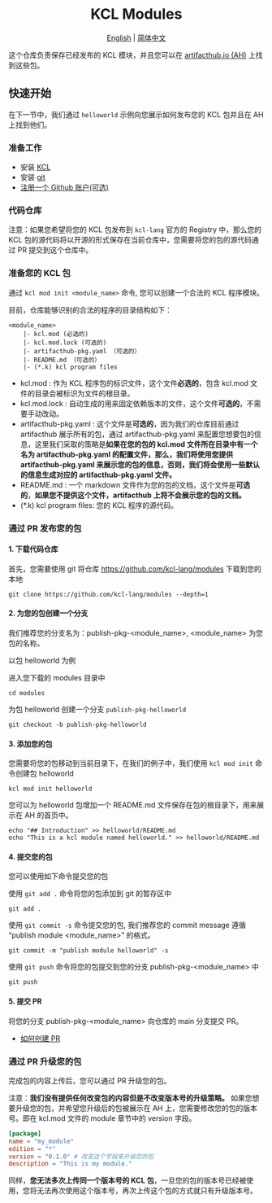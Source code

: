 <h1 align="center">KCL Modules</h1>

<p align="center">
<a href="./README.md">English</a> | <a href="./README-zh.md">简体中文</a>

这个仓库负责保存已经发布的 KCL 模块，并且您可以在 [artifacthub.io (AH)](https://artifacthub.io/) 上找到这些包。

## 快速开始

在下一节中，我们通过 `helloworld` 示例向您展示如何发布您的 KCL 包并且在 AH 上找到他们。

### 准备工作

- 安装 [KCL](https://kcl-lang.io/docs/user_docs/getting-started/install)
- 安装 [git](https://git-scm.com/book/zh/v2/%E8%B5%B7%E6%AD%A5-%E5%AE%89%E8%A3%85-Git)
- [注册一个 Github 账户(可选)](https://docs.github.com/zh/get-started/signing-up-for-github/signing-up-for-a-new-github-account)

### 代码仓库

注意：如果您希望将您的 KCL 包发布到 `kcl-lang` 官方的 Registry 中，那么您的 KCL 包的源代码将以开源的形式保存在当前仓库中，您需要将您的包的源代码通过 PR 提交到这个仓库中。

### 准备您的 KCL 包

通过 `kcl mod init <module_name>` 命令, 您可以创建一个合法的 KCL 程序模块。

目前，仓库能够识别的合法的程序的目录结构如下：

```
<module_name>
    |- kcl.mod (必选的)
    |- kcl.mod.lock (可选的)
    |- artifacthub-pkg.yaml （可选的）
    |- README.md （可选的）
    |- (*.k) kcl program files
```

- kcl.mod : 作为 KCL 程序包的标识文件，这个文件**必选的**，包含 kcl.mod 文件的目录会被标识为文件的根目录。
- kcl.mod.lock : 自动生成的用来固定依赖版本的文件，这个文件**可选的**，不需要手动改动。
- artifacthub-pkg.yaml : 这个文件是**可选的**，因为我们的仓库目前通过 artifacthub 展示所有的包，通过 artifacthub-pkg.yaml 来配置您想要包的信息，这里我们采取的策略是**如果在您的包的 kcl.mod 文件所在目录中有一个名为 artifacthub-pkg.yaml 的配置文件，那么，我们将使用您提供 artifacthub-pkg.yaml 来展示您的包的信息，否则，我们将会使用一些默认的信息生成对应的 artifacthub-pkg.yaml 文件。**
- README.md : 一个 markdown 文件作为您的包的文档，这个文件是**可选的**，**如果您不提供这个文件，artifacthub 上将不会展示您的包的文档。**
- (*.k) kcl program files: 您的 KCL 程序的源代码。

### 通过 PR 发布您的包

#### 1. 下载代码仓库

首先，您需要使用 git 将仓库 https://github.com/kcl-lang/modules 下载到您的本地 

```shell
git clone https://github.com/kcl-lang/modules --depth=1
```

#### 2. 为您的包创建一个分支

我们推荐您的分支名为：publish-pkg-<module_name>, <module_name> 为您包的名称。

以包 helloworld 为例

进入您下载的 modules 目录中

```shell
cd modules
```

为包 helloworld 创建一个分支 `publish-pkg-helloworld`

```shell
git checkout -b publish-pkg-helloworld
```

#### 3. 添加您的包

您需要将您的包移动到当前目录下，在我们的例子中，我们使用 `kcl mod init` 命令创建包 helloworld

```shell
kcl mod init helloworld
```

您可以为 helloworld 包增加一个 README.md 文件保存在包的根目录下，用来展示在 AH 的首页中。

```shell
echo "## Introduction" >> helloworld/README.md
echo "This is a kcl module named helloworld." >> helloworld/README.md
```

#### 4. 提交您的包

您可以使用如下命令提交您的包

使用 `git add .` 命令将您的包添加到 git 的暂存区中

```shell
git add .
```

使用 `git commit -s` 命令提交您的包, 我们推荐您的 commit message 遵循  “publish module <module_name>” 的格式。

```shell
git commit -m "publish module helloworld" -s
```

使用 `git push` 命令将您的包提交到您的分支 publish-pkg-<module_name> 中

```shell
git push
```

#### 5. 提交 PR

将您的分支 publish-pkg-<module_name> 向仓库的 main 分支提交 PR。

- [如何创建 PR](https://docs.github.com/zh/pull-requests/collaborating-with-pull-requests/proposing-changes-to-your-work-with-pull-requests/creating-a-pull-request)

### 通过 PR 升级您的包
完成包的内容上传后，您可以通过 PR 升级您的包。

注意：**我们没有提供任何改变包的内容但是不改变版本号的升级策略。** 如果您想要升级您的包，并希望您升级后的包被展示在 AH 上，您需要修改您的包的版本号。即在 kcl.mod 文件的 module 章节中的 version 字段。

```toml
[package]
name = "my_module"
edition = "*"
version = "0.1.0" # 改变这个字段来升级您的包
description = "This is my module."
```

同样，**您无法多次上传同一个版本号的 KCL 包**，一旦您的包的版本号已经被使用，您将无法再次使用这个版本号，再次上传这个包的方式就只有升级版本号。
